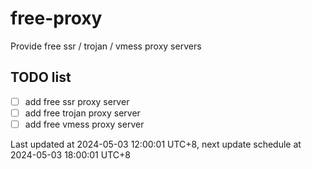 
# free-proxy
Provide free ssr / trojan / vmess proxy servers


## TODO list
- [ ] add free ssr proxy server
- [ ] add free trojan proxy server
- [ ] add free vmess proxy server

Last updated at 2024-05-03 12:00:01 UTC+8, next update schedule at 2024-05-03 18:00:01 UTC+8


